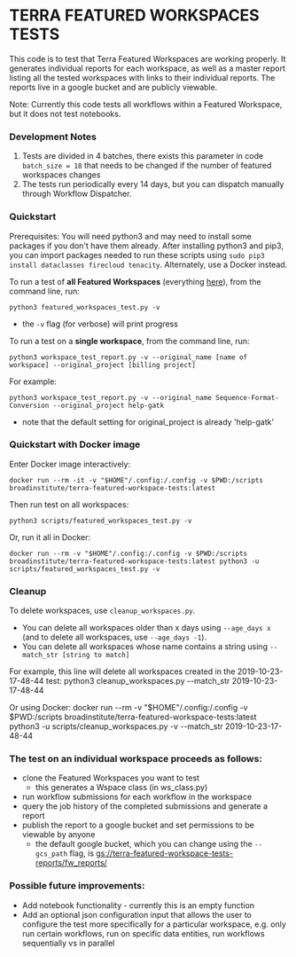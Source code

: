 # TERRA FEATURED WORKSPACES TESTS
This code is to test that Terra Featured Workspaces are working properly. It generates individual reports for each workspace, as well as a master report listing all the tested workspaces with links to their individual reports. The reports live in a google bucket and are publicly viewable.

Note: Currently this code tests all workflows within a Featured Workspace, but it does not test notebooks.

### Development Notes

1. Tests are divided in 4 batches, there exists this parameter in code `batch_size = 18` that needs to be changed if the number of featured workspaces changes
2. The tests run periodically every 14 days, but you can dispatch manually through Workflow Dispatcher. 

### Quickstart
Prerequisites: You will need python3 and may need to install some packages if you don't have them already. After installing python3 and pip3, you can import packages needed to run these scripts using `sudo pip3 install dataclasses firecloud tenacity`. Alternately, use a Docker instead.


To run a test of **all Featured Workspaces** (everything [here](https://app.terra.bio/#library/showcase)), from the command line, run:

    python3 featured_workspaces_test.py -v
- the `-v` flag (for verbose) will print progress

To run a test on a **single workspace**, from the command line, run:

    python3 workspace_test_report.py -v --original_name [name of workspace] --original_project [billing project]

For example:

    python3 workspace_test_report.py -v --original_name Sequence-Format-Conversion --original_project help-gatk
- note that the default setting for original_project is already 'help-gatk'

### Quickstart with Docker image
Enter Docker image interactively:

    docker run --rm -it -v "$HOME"/.config:/.config -v $PWD:/scripts broadinstitute/terra-featured-workspace-tests:latest

Then run test on all workspaces:

    python3 scripts/featured_workspaces_test.py -v


Or, run it all in Docker:

    docker run --rm -v "$HOME"/.config:/.config -v $PWD:/scripts broadinstitute/terra-featured-workspace-tests:latest python3 -u scripts/featured_workspaces_test.py -v

### Cleanup
To delete workspaces, use `cleanup_workspaces.py`. 
- You can delete all workspaces older than x days using `--age_days x` 
(and to delete all workspaces, use `--age_days -1`). 
- You can delete all workspaces whose name contains a string using `--match_str [string to match]`

For example, this line will delete all workspaces created in the 2019-10-23-17-48-44 test:
    python3 cleanup_workspaces.py --match_str 2019-10-23-17-48-44


Or using Docker:
    docker run --rm -v "$HOME"/.config:/.config -v $PWD:/scripts broadinstitute/terra-featured-workspace-tests:latest python3 -u scripts/cleanup_workspaces.py -v --match_str 2019-10-23-17-48-44


### The test on an individual workspace proceeds as follows:
- clone the Featured Workspaces you want to test
    - this generates a Wspace class (in ws_class.py)
- run workflow submissions for each workflow in the workspace
- query the job history of the completed submissions and generate a report
- publish the report to a google bucket and set permissions to be viewable by anyone
    - the default google bucket, which you can change using the `--gcs_path` flag, is [gs://terra-featured-workspace-tests-reports/fw_reports/](https://console.cloud.google.com/storage/browser/terra-featured-workspace-tests-reports/fw_reports/)



### Possible future improvements:
- Add notebook functionality - currently this is an empty function
- Add an optional json configuration input that allows the user to configure the test more specifically for a particular workspace, e.g. only run certain workflows, run on specific data entities, run workflows sequentially vs in parallel
